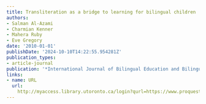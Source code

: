 ```yaml
---
title: Transliteration as a bridge to learning for bilingual children
authors:
- Salman Al-Azami
- Charmian Kenner
- Mahera Ruby
- Eve Gregory
date: '2010-01-01'
publishDate: '2024-10-10T14:22:55.954281Z'
publication_types:
- article-journal
publication: '*International Journal of Bilingual Education and Bilingualism*'
links:
- name: URL
  url: 
    http://myaccess.library.utoronto.ca/login?qurl=https://www.proquest.com/docview/763173345?accountid=14771&bdid=38384&_bd=Uaw1Mqkzin0SrNJnE0Rf12XWIBs%3D
---
```

